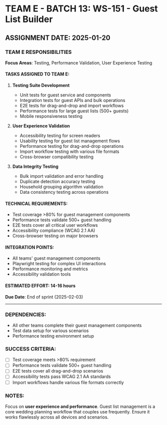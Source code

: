 # TEAM E - BATCH 13: WS-151 - Guest List Builder

## ASSIGNMENT DATE: 2025-01-20

### TEAM E RESPONSIBILITIES
**Focus Areas**: Testing, Performance Validation, User Experience Testing

#### TASKS ASSIGNED TO TEAM E:
1. **Testing Suite Development**
   - Unit tests for guest service and components
   - Integration tests for guest APIs and bulk operations
   - E2E tests for drag-and-drop and import workflows
   - Performance tests for large guest lists (500+ guests)
   - Mobile responsiveness testing

2. **User Experience Validation**
   - Accessibility testing for screen readers
   - Usability testing for guest list management flows
   - Performance testing for drag-and-drop operations
   - Import workflow testing with various file formats
   - Cross-browser compatibility testing

3. **Data Integrity Testing**
   - Bulk import validation and error handling
   - Duplicate detection accuracy testing
   - Household grouping algorithm validation
   - Data consistency testing across operations

#### TECHNICAL REQUIREMENTS:
- Test coverage >80% for guest management components
- Performance tests validate 500+ guest handling
- E2E tests cover all critical user workflows
- Accessibility compliance (WCAG 2.1 AA)
- Cross-browser testing on major browsers

#### INTEGRATION POINTS:
- All teams' guest management components
- Playwright testing for complex UI interactions
- Performance monitoring and metrics
- Accessibility validation tools

#### ESTIMATED EFFORT: 14-16 hours
**Due Date**: End of sprint (2025-02-03)

---

### DEPENDENCIES:
- All other teams complete their guest management components
- Test data setup for various scenarios
- Performance testing environment setup

### SUCCESS CRITERIA:
- [ ] Test coverage meets >80% requirement
- [ ] Performance tests validate 500+ guest handling
- [ ] E2E tests cover all drag-and-drop scenarios
- [ ] Accessibility tests pass WCAG 2.1 AA standards
- [ ] Import workflows handle various file formats correctly

### NOTES:
Focus on **user experience and performance**. Guest list management is a core wedding planning workflow that couples use frequently. Ensure it works flawlessly across all devices and scenarios.
